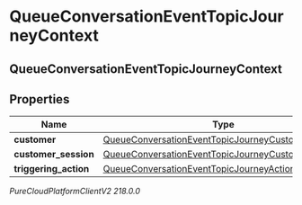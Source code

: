 # QueueConversationEventTopicJourneyContext

## QueueConversationEventTopicJourneyContext

## Properties

|Name | Type | Description | Notes|
|------------ | ------------- | ------------- | -------------|
| **customer** | [QueueConversationEventTopicJourneyCustomer](QueueConversationEventTopicJourneyCustomer) |  | [optional] |
| **customer_session** | [QueueConversationEventTopicJourneyCustomerSession](QueueConversationEventTopicJourneyCustomerSession) |  | [optional] |
| **triggering_action** | [QueueConversationEventTopicJourneyAction](QueueConversationEventTopicJourneyAction) |  | [optional] |



_PureCloudPlatformClientV2 218.0.0_
